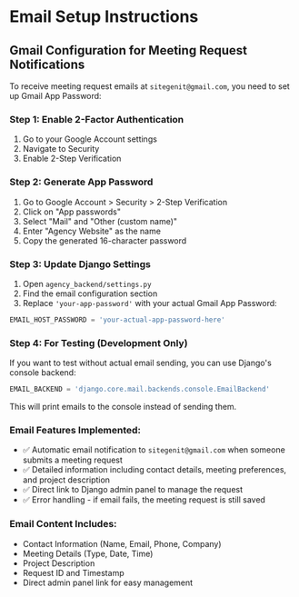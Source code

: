 # Email Setup Instructions

## Gmail Configuration for Meeting Request Notifications

To receive meeting request emails at `sitegenit@gmail.com`, you need to set up Gmail App Password:

### Step 1: Enable 2-Factor Authentication
1. Go to your Google Account settings
2. Navigate to Security
3. Enable 2-Step Verification

### Step 2: Generate App Password
1. Go to Google Account > Security > 2-Step Verification
2. Click on "App passwords"
3. Select "Mail" and "Other (custom name)"
4. Enter "Agency Website" as the name
5. Copy the generated 16-character password

### Step 3: Update Django Settings
1. Open `agency_backend/settings.py`
2. Find the email configuration section
3. Replace `'your-app-password'` with your actual Gmail App Password:

```python
EMAIL_HOST_PASSWORD = 'your-actual-app-password-here'
```

### Step 4: For Testing (Development Only)
If you want to test without actual email sending, you can use Django's console backend:

```python
EMAIL_BACKEND = 'django.core.mail.backends.console.EmailBackend'
```

This will print emails to the console instead of sending them.

### Email Features Implemented:
- ✅ Automatic email notification to `sitegenit@gmail.com` when someone submits a meeting request
- ✅ Detailed information including contact details, meeting preferences, and project description
- ✅ Direct link to Django admin panel to manage the request
- ✅ Error handling - if email fails, the meeting request is still saved

### Email Content Includes:
- Contact Information (Name, Email, Phone, Company)
- Meeting Details (Type, Date, Time)
- Project Description
- Request ID and Timestamp
- Direct admin panel link for easy management